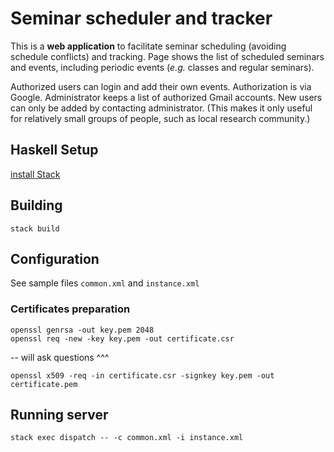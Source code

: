 # Seminar scheduler and tracker

This is a __web application__  to facilitate seminar scheduling (avoiding schedule conflicts) 
and tracking.
Page shows the list of scheduled seminars and events,
including periodic events (_e.g._ classes and regular seminars).

Authorized users can login and add their own events.
Authorization is via Google.
Administrator keeps a list of authorized Gmail accounts.
New users can only be added by contacting administrator.
(This makes it only useful for relatively small groups of people, such as local research community.)

## Haskell Setup

[install Stack](https://haskell-lang.org/get-started)

## Building

	stack build

## Configuration

See sample files `common.xml` and `instance.xml`

### Certificates preparation

    openssl genrsa -out key.pem 2048
    openssl req -new -key key.pem -out certificate.csr

-- will ask questions ^^^

    openssl x509 -req -in certificate.csr -signkey key.pem -out certificate.pem

## Running server

	stack exec dispatch -- -c common.xml -i instance.xml
